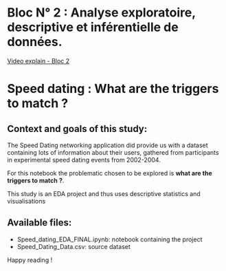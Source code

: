 # Bloc N° 2 : Analyse exploratoire, descriptive et inférentielle de données.

[Video explain - Bloc 2](https://share.vidyard.com/watch/bmo5NLpm1oRZD3QYRwVbVb?)

# Speed dating : What are the triggers to match ?


## Context and goals of this study:

The Speed Dating networking application did provide us with a dataset containing lots of information about their users, gathered from participants in experimental speed dating events from 2002-2004.

For this notebook the problematic chosen to be explored is **what are the triggers to match ?**.


This study is an EDA project and thus uses descriptive statistics and visualisations

## Available files:
-	Speed_dating_EDA_FINAL.ipynb: notebook containing the project
-	Speed_Dating_Data.csv: source dataset

Happy reading !
